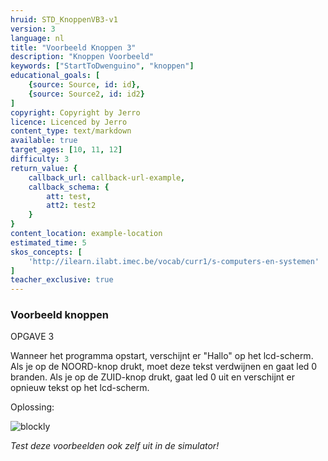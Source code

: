```yaml
---
hruid: STD_KnoppenVB3-v1
version: 3
language: nl
title: "Voorbeeld Knoppen 3"
description: "Knoppen Voorbeeld"
keywords: ["StartToDwenguino", "knoppen"]
educational_goals: [
    {source: Source, id: id}, 
    {source: Source2, id: id2}
]
copyright: Copyright by Jerro
licence: Licenced by Jerro
content_type: text/markdown
available: true
target_ages: [10, 11, 12]
difficulty: 3
return_value: {
    callback_url: callback-url-example,
    callback_schema: {
        att: test,
        att2: test2
    }
}
content_location: example-location
estimated_time: 5
skos_concepts: [
    'http://ilearn.ilabt.imec.be/vocab/curr1/s-computers-en-systemen'
]
teacher_exclusive: true
---
```

### Voorbeeld knoppen

OPGAVE 3

Wanneer het programma opstart, verschijnt er "Hallo" op het lcd-scherm. Als je op de NOORD-knop drukt, moet deze tekst verdwijnen en gaat led 0 branden. Als je op de ZUID-knop drukt, gaat led 0 uit en verschijnt er opnieuw tekst op het lcd-scherm.

Oplossing:

![blockly](@learning-object/KNOPSTD3-v1/nl/3)

*Test deze voorbeelden ook zelf uit in de simulator!*